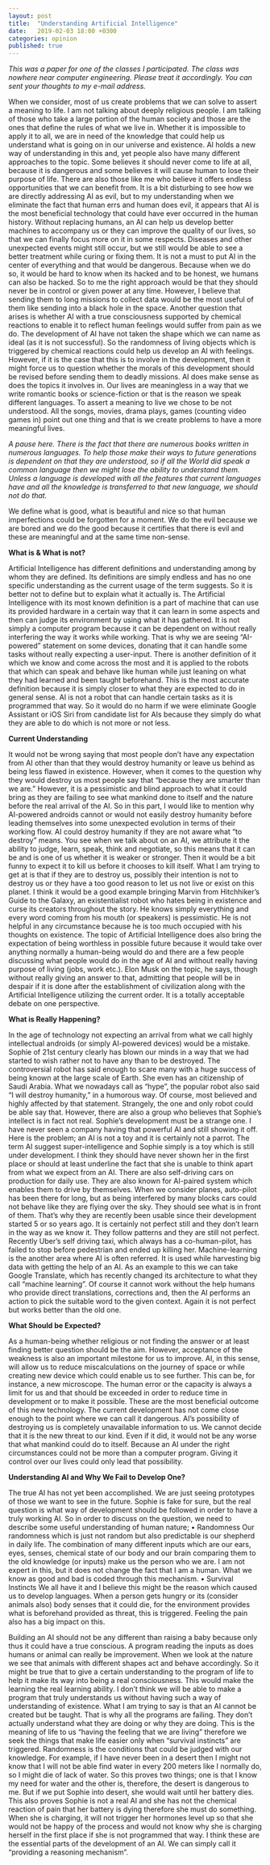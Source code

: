 ```yaml
---
layout: post
title:  "Understanding Artificial Intelligence"
date:   2019-02-03 18:00 +0300
categories: opinion
published: true
---
```

*This was a paper for one of the classes I participated. The class was nowhere near computer engineering. Please treat it accordingly. You can sent your thoughts to my e-mail address.*

When we consider, most of us create problems that we can solve to assert a meaning to life. I am not talking about deeply religious people. I am talking of those who take a large portion of the human society and those are the ones that define the rules of what we live in. Whether it is impossible to apply it to all, we are in need of the knowledge that could help us understand what is going on in our universe and existence. AI holds a new way of understanding in this and, yet people also have many different approaches to the topic. Some believes it should never come to life at all, because it is dangerous and some believes it will cause human to lose their purpose of life. There are also those like me who believe it offers endless opportunities that we can benefit from.
It is a bit disturbing to see how we are directly addressing AI as evil, but to my understanding when we eliminate the fact that human errs and human does evil, it appears that AI is the most beneficial technology that could have ever occurred in the human history. Without replacing humans, an AI can help us develop better machines to accompany us or they can improve the quality of our lives, so that we can finally focus more on it in some respects. Diseases and other unexpected events might still occur, but we still would be able to see a better treatment while curing or fixing them.
It is not a must to put AI in the center of everything and that would be dangerous. Because when we do so, it would be hard to know when its hacked and to be honest, we humans can also be hacked. So to me the right approach would be that they should never be in control or given power at any time. However, I believe that sending them to long missions to collect data would be the most useful of them like sending into a black hole in the space.
Another question that arises is whether AI with a true consciousness supported by chemical reactions to enable it to reflect human feelings would suffer from pain as we do. The development of AI have not taken the shape which we can name as ideal (as it is not successful). So the randomness of living objects which is triggered by chemical reactions could help us develop an AI with feelings. However, if it is the case that this is to involve in the development, then it might force us to question whether the morals of this development should be revised before sending them to deadly missions.
AI does make sense as does the topics it involves in. Our lives are meaningless in a way that we write romantic books or science-fiction or that is the reason we speak different languages. To assert a meaning to live we chose to be not understood. All the songs, movies, drama plays, games (counting video games in) point out one thing and that is we create problems to have a more meaningful lives.

*A pause here. There is the fact that there are numerous books written in numerous languages. To help those
make their ways to future generations is dependent on that they are understood, so if all the World did speak
a common language then we might lose the ability to understand them. Unless a language is developed with all the
features that current languages have and all the knowledge is transferred to that new language, we should not do
that.*

We define what is good, what is beautiful and nice so that human imperfections could be forgotten for a moment. We do the evil because we are bored and we do the good because it certifies that there is evil and these are meaningful and at the same time non-sense.

**What is & What is not?**

Artificial Intelligence has different definitions and understanding among by whom they are defined. Its definitions are simply endless and has no one specific understanding as the current usage of the term suggests. So it is better not to define but to explain what it actually is.
The Artificial Intelligence with its most known definition is a part of machine that can use its provided hardware in a certain way that it can learn in some aspects and then can judge its environment by using what it has gathered. It is not simply a computer program because it can be dependent on without really interfering the way it works while working. That is why we are seeing “AI-powered” statement on some devices, donating that it can handle some tasks without really expecting a user-input.
There is another definition of it which we know and come across the most and it is applied to the robots that which can speak and behave like human while just leaning on what they had learned and been taught beforehand. This is the most accurate definition because it is simply closer to what they are expected to do in general sense.
AI is not a robot that can handle certain tasks as it is programmed that way. So it would do no harm if we were eliminate Google Assistant or iOS Siri from candidate list for AIs because they simply do what they are able to do which is not more or not less.

**Current Understanding**

It would not be wrong saying that most people don’t have any expectation from AI other than that they would destroy humanity or leave us behind as being less flawed in existence. However, when it comes to the question why they would destroy us most people say that “because they are smarter than we are.” However, it is a pessimistic and blind approach to what it could bring as they are failing to see what mankind done to itself and the nature before the real arrival of the AI. So in this part, I would like to mention why AI-powered androids cannot or would not easily destroy humanity before leading themselves into some unexpected evolution in terms of their working flow.
AI could destroy humanity if they are not aware what “to destroy” means. You see when we talk about on an AI, we attribute it the ability to judge, learn, speak, think and negotiate, so this means that it can be and is one of us whether it is weaker or stronger. Then it would be a bit funny to expect it to kill us before it chooses to kill itself. What I am trying to get at is that if they are to destroy us, possibly their intention is not to destroy us or they have a too good reason to let us not live or exist on this planet.
I think it would be a good example bringing Marvin from Hitchhiker’s Guide to the Galaxy, an existentialist robot who hates being in existence and curse its creators throughout the story. He knows simply everything and every word coming from his mouth (or speakers) is pessimistic. He is not helpful in any circumstance because he is too much occupied with his thoughts on existence.
The topic of Artificial Intelligence does also bring the expectation of being worthless in possible future because it would take over anything normally a human-being would do and there are a few people discussing what people would do in the age of AI and without really having purpose of living (jobs, work etc.). Elon Musk on the topic, he says, though without really giving an answer to that, admitting that people will be in despair if it is done after the establishment of civilization along with the Artificial Intelligence utilizing the current order. It is a totally acceptable debate on one perspective.

**What is Really Happening?**

In the age of technology not expecting an arrival from what we call highly intellectual androids (or simply AI-powered devices) would be a mistake. Sophie of 21st century clearly has blown our minds in a way that we had started to wish rather not to have any than to be destroyed. The controversial robot has said enough to scare many with a huge success of being known at the large scale of Earth. She even has an citizenship of Saudi Arabia.
What we nowadays call as “hype”, the popular robot also said “I will destroy humanity,”  in a humorous way. Of course, most believed and highly affected by that statement. Strangely, the one and only robot could be able say that. However, there are also a group who believes that Sophie’s intellect is in fact not real.
Sophie’s development must be a strange one. I have never seen a company having that powerful AI and still showing it off. Here is the problem; an AI is not a toy and it is certainly not a parrot. The term AI suggest super-intelligence and Sophie simply is a toy which is still under development. I think they should have never shown her in the first place or should at least underline the fact that she is unable to think apart from what we expect from an AI.
There are also self-driving cars on production for daily use. They are also known for  AI-paired system which enables them to drive by themselves. When we consider planes, auto-pilot has been there for long, but as being interfered by many blocks cars could not behave like they are flying over the sky. They should see what is in front of them. That’s why they are recently been usable since their development started 5 or so years ago. It is certainly not perfect still and they don’t learn in the way as we know it. They follow patterns and they are still not perfect. Recently Uber’s self driving taxi, which always has a co-human-pilot, has failed to stop before pedestrian and ended up killing her.
Machine-learning is the another area where AI is often referred. It is used while harvesting big data with getting the help of an AI. As an example to this we can take Google Translate, which has recently changed its architecture to what they call “machine learning”. Of course it cannot work without the help humans who provide direct translations, corrections and, then the AI performs an action to pick the suitable word to the given context. Again it is not perfect but works better than the old one.

**What Should be Expected?**

As a human-being whether religious or not finding the answer or at least finding better question should be the aim. However, acceptance of the weakness is also an important milestone for us to improve. AI, in this sense, will allow us to reduce miscalculations on the journey of space or while creating new device which could enable us to see further. This can be, for instance, a new microscope. The human error or the capacity is always a limit for us and that should be exceeded in order to reduce time in development or to make it possible. These are the most beneficial outcome of this new technology.
The current development has not come close enough to the point where we can call it dangerous. AI’s possibility of destroying us is completely unavailable information to us. We cannot decide that it is the new threat to our kind. Even if it did, it would not be any worse that what mankind could do to itself. Because an AI under the right circumstances could not be more than a computer program. Giving it control over our lives could only lead that possibility.

**Understanding AI and Why We Fail to Develop One?**

The true AI has not yet been accomplished. We are just seeing prototypes of those we want to see in the future. Sophie is fake for sure, but the real question is what way of development should be followed in order to have a truly working AI. So in order to discuss on the question, we need to describe some useful understanding of human nature;
  • Randomness
    Our randomness which is just not random but also predictable is our shepherd in daily life. The combination of many different inputs which are our ears, eyes, senses, chemical state of our body and our brain comparing them to the old knowledge (or inputs) make us the person who we are. I am not expert in this, but it does not change the fact that I am a human. What we know as good and bad is coded through this mechanism.
  • Survival Instincts
    We all have it and I believe this might be the reason which caused us to develop languages. When a person gets hungry or its (consider animals also) body senses that it could die, for the environment provides what is beforehand provided as threat, this is triggered. Feeling the pain also has a big impact on this.

Building an AI should not be any different than raising a baby because only thus it could have a true conscious. A program reading the inputs as does humans or animal can really be improvement. When we look at the nature we see that animals with different shapes act and behave accordingly. So it might be true that to give a certain understanding to the program of life to help it make its way into being a real consciousness. This would make the learning the real learning ability.
I don’t think we will be able to make a program that truly understands us without having such a way of understanding of existence. What I am trying to say is that an AI cannot be created but be taught. That is why all the programs are failing. They don’t actually understand what they are doing or why they are doing. This is the meaning of life to us “having the feeling that we are living” therefore we seek the things that make life easier only when “survival instincts” are triggered.
Randomness is the conditions that could be judged with our knowledge. For example, if I have never been in a desert then I might not know that I will not be able find water in every 200 meters like I normally do, so I might die of lack of water. So this proves two things; one is that I know my need for water and the other is, therefore, the desert is dangerous to me. But if we put Sophie into desert, she would wait until her battery dies. This also proves Sophie is not a real AI and she has not the chemical reaction of pain that her battery is dying therefore she must do something. When she is charging, it will not trigger her hormones level up so that she would not be happy of the process and would not know why she is charging herself in the first place if she is not programmed that way.
I think these are the essential parts of the development of an AI. We can simply call it “providing a reasoning mechanism”.

